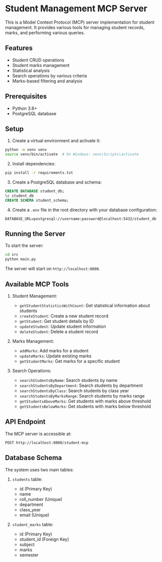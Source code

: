# Student Management MCP Server

This is a Model Context Protocol (MCP) server implementation for student management. It provides various tools for managing student records, marks, and performing various queries.

## Features

- Student CRUD operations
- Student marks management
- Statistical analysis
- Search operations by various criteria
- Marks-based filtering and analysis

## Prerequisites

- Python 3.8+
- PostgreSQL database

## Setup

1. Create a virtual environment and activate it:
```bash
python -m venv venv
source venv/bin/activate  # On Windows: venv\Scripts\activate
```

2. Install dependencies:
```bash
pip install -r requirements.txt
```

3. Create a PostgreSQL database and schema:
```sql
CREATE DATABASE student_db;
\c student_db
CREATE SCHEMA student_schema;
```

4. Create a `.env` file in the root directory with your database configuration:
```env
DATABASE_URL=postgresql://username:password@localhost:5432/student_db
```

## Running the Server

To start the server:

```bash
cd src
python main.py
```

The server will start on `http://localhost:8000`.

## Available MCP Tools

1. Student Management:
   - `getStudentStatisticsWithCount`: Get statistical information about students
   - `createStudent`: Create a new student record
   - `getStudent`: Get student details by ID
   - `updateStudent`: Update student information
   - `deleteStudent`: Delete a student record

2. Marks Management:
   - `addMarks`: Add marks for a student
   - `updateMarks`: Update existing marks
   - `getStudentMarks`: Get marks for a specific student

3. Search Operations:
   - `searchStudentsByName`: Search students by name
   - `searchStudentsByDepartment`: Search students by department
   - `searchStudentsByClass`: Search students by class year
   - `searchStudentsByMarksRange`: Search students by marks range
   - `getStudentsAboveMarks`: Get students with marks above threshold
   - `getStudentsBelowMarks`: Get students with marks below threshold

## API Endpoint

The MCP server is accessible at:
```
POST http://localhost:8000/student-mcp
```

## Database Schema

The system uses two main tables:

1. `students` table:
   - id (Primary Key)
   - name
   - roll_number (Unique)
   - department
   - class_year
   - email (Unique)

2. `student_marks` table:
   - id (Primary Key)
   - student_id (Foreign Key)
   - subject
   - marks
   - semester 